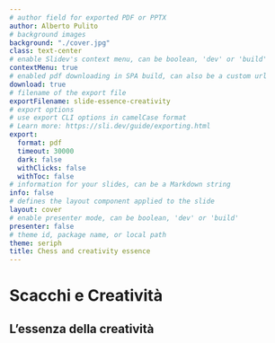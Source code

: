 ```yaml
---
# author field for exported PDF or PPTX
author: Alberto Pulito
# background images
background: "./cover.jpg"
class: text-center
# enable Slidev's context menu, can be boolean, 'dev' or 'build'
contextMenu: true
# enabled pdf downloading in SPA build, can also be a custom url
download: true
# filename of the export file
exportFilename: slide-essence-creativity
# export options
# use export CLI options in camelCase format
# Learn more: https://sli.dev/guide/exporting.html
export:
  format: pdf
  timeout: 30000
  dark: false
  withClicks: false
  withToc: false
# information for your slides, can be a Markdown string
info: false
# defines the layout component applied to the slide
layout: cover
# enable presenter mode, can be boolean, 'dev' or 'build'
presenter: false
# theme id, package name, or local path
theme: seriph
title: Chess and creativity essence
---
```


# Scacchi e Creatività  
## L’essenza della creatività 

<div @click="$slidev.nav.next" class="absolute bottom-6 right-6 text-xl py-1" hover:bg="white op-10">
  <carbon:arrow-right />
</div>